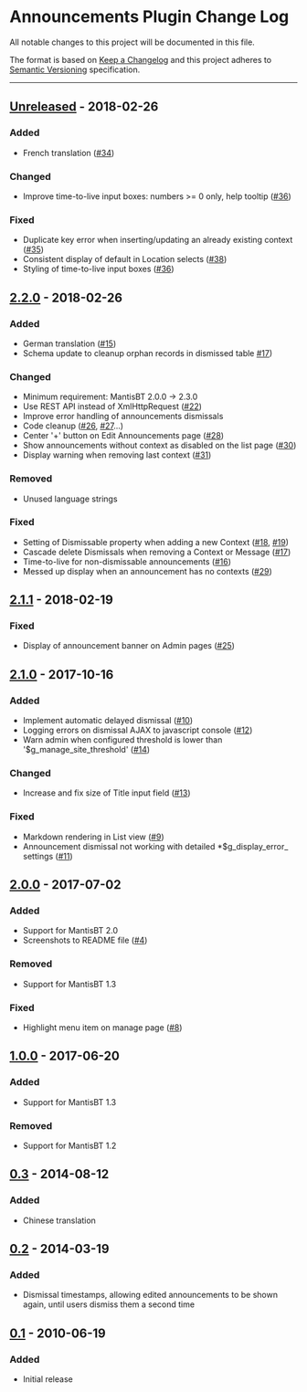 # Announcements Plugin Change Log

All notable changes to this project will be documented in this file.

The format is based on [Keep a Changelog](http://keepachangelog.com/)
and this project adheres to [Semantic Versioning](http://semver.org/)
specification.

--------------------------------------------------------------------------------

## [Unreleased] - 2018-02-26

### Added

- French translation
  ([#34](https://github.com/mantisbt-plugins/Announce/issues/34))

### Changed

- Improve time-to-live input boxes: numbers >= 0 only, help tooltip
  ([#36](https://github.com/mantisbt-plugins/Announce/issues/36))

### Fixed

- Duplicate key error when inserting/updating an already existing context
  ([#35](https://github.com/mantisbt-plugins/Announce/issues/35))
- Consistent display of default in Location selects
  ([#38](https://github.com/mantisbt-plugins/Announce/issues/38))
- Styling of time-to-live input boxes
  ([#36](https://github.com/mantisbt-plugins/Announce/issues/36))


## [2.2.0] - 2018-02-26

### Added

- German translation
  ([#15](https://github.com/mantisbt-plugins/Announce/issues/15))
- Schema update to cleanup orphan records in dismissed table
  [#17](https://github.com/mantisbt-plugins/Announce/issues/17))

### Changed

- Minimum requirement: MantisBT 2.0.0 → 2.3.0
- Use REST API instead of XmlHttpRequest
  ([#22](https://github.com/mantisbt-plugins/snippets/issues/22))
- Improve error handling of announcements dismissals
- Code cleanup
  ([#26](https://github.com/mantisbt-plugins/snippets/issues/26),
  [#27](https://github.com/mantisbt-plugins/snippets/issues/27)...)
- Center '+' button on Edit Announcements page
  ([#28](https://github.com/mantisbt-plugins/snippets/issues/28))
- Show announcements without context as disabled on the list page
  ([#30](https://github.com/mantisbt-plugins/snippets/issues/30))
- Display warning when removing last context
  ([#31](https://github.com/mantisbt-plugins/snippets/issues/31))

### Removed

- Unused language strings

### Fixed

- Setting of Dismissable property when adding a new Context
  ([#18](https://github.com/mantisbt-plugins/Announce/issues/18),
  [#19](https://github.com/mantisbt-plugins/Announce/issues/19))
- Cascade delete Dismissals when removing a Context or Message
  ([#17](https://github.com/mantisbt-plugins/Announce/issues/17))
- Time-to-live for non-dismissable announcements
  ([#16](https://github.com/mantisbt-plugins/Announce/issues/16))
- Messed up display when an announcement has no contexts
  ([#29](https://github.com/mantisbt-plugins/Announce/issues/29))


## [2.1.1] - 2018-02-19

### Fixed

- Display of announcement banner on Admin pages
  ([#25](https://github.com/mantisbt-plugins/Announce/issues/25))


## [2.1.0] - 2017-10-16

### Added

- Implement automatic delayed dismissal
  ([#10](https://github.com/mantisbt-plugins/Announce/issues/10))
- Logging errors on dismissal AJAX to javascript console
  ([#12](https://github.com/mantisbt-plugins/Announce/issues/12))
- Warn admin when configured threshold is lower than '$g_manage_site_threshold'
  ([#14](https://github.com/mantisbt-plugins/Announce/issues/14))

### Changed

- Increase and fix size of Title input field
  ([#13](https://github.com/mantisbt-plugins/Announce/issues/13))

### Fixed

- Markdown rendering in List view
  ([#9](https://github.com/mantisbt-plugins/Announce/issues/9))
- Announcement dismissal not working with detailed *$g_display_error_ settings
  ([#11](https://github.com/mantisbt-plugins/Announce/issues/11))


## [2.0.0] - 2017-07-02

### Added

- Support for MantisBT 2.0
- Screenshots to README file
  ([#4](https://github.com/mantisbt-plugins/Announce/issues/4))

### Removed

- Support for MantisBT 1.3

### Fixed

- Highlight menu item on manage page
  ([#8](https://github.com/mantisbt-plugins/Announce/issues/8))


## [1.0.0] - 2017-06-20

### Added

- Support for MantisBT 1.3

### Removed

- Support for MantisBT 1.2


## [0.3] - 2014-08-12

### Added

- Chinese translation


## [0.2] - 2014-03-19

### Added

- Dismissal timestamps, allowing edited announcements to be shown again,
  until users dismiss them a second time


## [0.1] - 2010-06-19

### Added

- Initial release


[Unreleased]: https://github.com/mantisbt-plugins/Announce/compare/v2.2.0...HEAD

[2.2.0]: https://github.com/mantisbt-plugins/Announce/compare/v2.1.1...v2.2.0
[2.1.1]: https://github.com/mantisbt-plugins/Announce/compare/v2.1.0...v2.1.1
[2.1.0]: https://github.com/mantisbt-plugins/Announce/compare/v2.0.0...v2.1.0
[2.0.0]: https://github.com/mantisbt-plugins/Announce/compare/v1.0.0...v2.0.0
[1.0.0]: https://github.com/mantisbt-plugins/Announce/compare/v0.3...v1.0.0
[0.3]: https://github.com/mantisbt-plugins/Announce/compare/v0.2...v0.3
[0.2]: https://github.com/mantisbt-plugins/Announce/compare/v0.1...v0.2
[0.1]: https://github.com/mantisbt-plugins/Announce/compare/2691884669c6cccf8b51bc1fdc1124d847dbd1d6...v0.1
